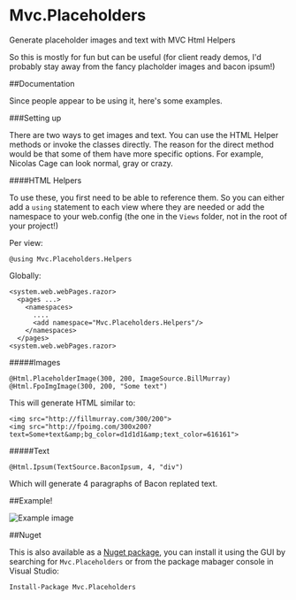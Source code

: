 # Mvc.Placeholders
Generate placeholder images and text with MVC Html Helpers

So this is mostly for fun but can be useful (for client ready demos, I'd probably stay away from the fancy placholder images and bacon ipsum!)

##Documentation

Since people appear to be using it, here's some examples.

###Setting up

There are two ways to get images and text. You can use the HTML Helper methods or invoke the classes directly. The reason for the direct method would be that some of them have more specific options. For example, Nicolas Cage can look normal, gray or crazy.

####HTML Helpers

To use these, you first need to be able to reference them. So you can either add a `using` statement to each view where they are needed or add the namespace to your web.config (the one in the `Views` folder, not in the root of your project!)

Per view:

    @using Mvc.Placeholders.Helpers

Globally:

    <system.web.webPages.razor>
      <pages ...>
        <namespaces>
		  ....
	      <add namespace="Mvc.Placeholders.Helpers"/>
	    </namespaces>
	  </pages>
    <system.web.webPages.razor>
    
#####Images

    @Html.PlaceholderImage(300, 200, ImageSource.BillMurray)
    @Html.FpoImgImage(300, 200, "Some text")

This will generate HTML similar to:

    <img src="http://fillmurray.com/300/200">
    <img src="http://fpoimg.com/300x200?text=Some+text&amp;bg_color=d1d1d1&amp;text_color=616161">


#####Text

    @Html.Ipsum(TextSource.BaconIpsum, 4, "div")

Which will generate 4 paragraphs of Bacon replated text.

##Example!

![Example image](http://i.imgur.com/HfPNpns.png)


##Nuget

This is also available as a [Nuget package](http://www.nuget.org/packages/Mvc.Placeholders/), you can install it using the GUI by searching for `Mvc.Placeholders` or from the package mabager console in Visual Studio:

    Install-Package Mvc.Placeholders
